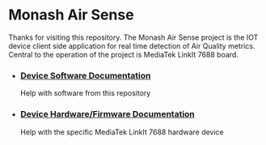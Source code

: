 # Monash Air Sense
Thanks for visiting this repository. The Monash Air Sense project is the IOT device client side application for real time detection of Air Quality metrics. Central to the operation of the project is MediaTek LinkIt 7688 board.
* ### [Device Software Documentation](software.md) 
  Help with software from this repository
* ### [Device Hardware/Firmware Documentation](device_linkit-smart-7688.md) 
  Help with the specific MediaTek LinkIt 7688 hardware device
